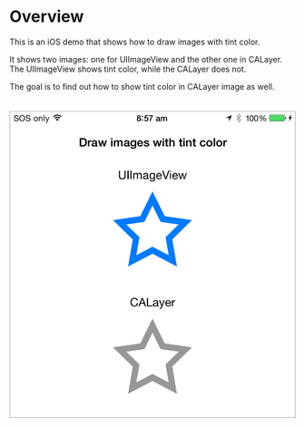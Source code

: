 # Overview

This is an iOS demo that shows how to draw images with tint color.

It shows two images: one for UIImageView and the other one in CALayer.
The UIImageView  shows tint color, while the CALayer does not.

The goal is to find out how to show tint color in CALayer image as well.

<img src='https://raw.githubusercontent.com/exchangegroup/calayer-with-tint-colored-image/master/graphics/ca_layer_tint_color_demo_ios.png' width='621' alt='Show image with tint color on iOS'>


